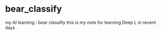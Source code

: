 # bear_classify
my AI learning : bear classifiy 
this is my note for learning Deep L in recent days

